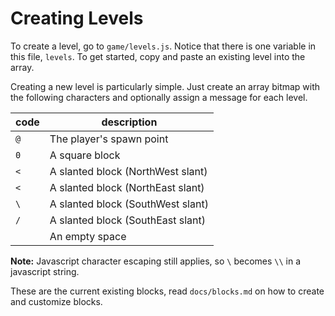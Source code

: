 # Creating Levels

To create a level, go to `game/levels.js`.  Notice that there is one variable in this file, `levels`.  To get started, copy and paste an existing level into the array.

Creating a new level is particularly simple.  Just create an array bitmap with the following characters and optionally assign a message for each level.

| code | description |
|-|-|
| `@` | The player's spawn point
| `0` | A square block
| `<` | A slanted block (NorthWest slant)
| `<` | A slanted block (NorthEast slant)
| `\` | A slanted block (SouthWest slant)
| `/` | A slanted block (SouthEast slant)
| ` ` | An empty space

**Note:** Javascript character escaping still applies, so `\` becomes `\\` in a javascript string.

These are the current existing blocks, read `docs/blocks.md` on how to create and customize blocks.